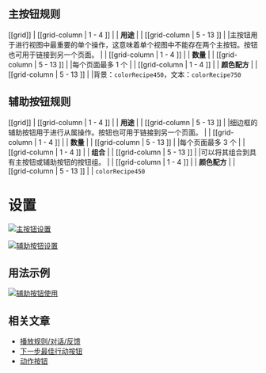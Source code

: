 ﻿## 主按钮规则

[[grid]]
| [[grid-column | 1 - 4 ]]
| | **用途**
|
| [[grid-column | 5 - 13 ]]
| |主按钮用于进行视图中最重要的单个操作，这意味着单个视图中不能存在两个主按钮。按钮也可用于链接到另一个页面。
|
| [[grid-column | 1 - 4 ]]
| | **数量**
|
| [[grid-column | 5 - 13 ]]
| |每个页面最多 1 个
|
| [[grid-column | 1 - 4 ]]
| | **颜色配方**
|
| [[grid-column | 5 - 13 ]]
| |背景：`colorRecipe450`，文本：`colorRecipe750`

## 辅助按钮规则

[[grid]]
| [[grid-column | 1 - 4 ]]
| | **用途**
|
| [[grid-column | 5 - 13 ]]
| |细边框的辅助按钮用于进行从属操作。按钮也可用于链接到另一个页面。
|
| [[grid-column | 1 - 4 ]]
| | **数量**
|
| [[grid-column | 5 - 13 ]]
| |每个页面最多 3 个
|
| [[grid-column | 1 - 4 ]]
| | **组合**
|
| [[grid-column | 5 - 13 ]]
| |可以将其组合到具有主按钮或辅助按钮的按钮组。
|
| [[grid-column | 1 - 4 ]]
| | **颜色配方**
|
| [[grid-column | 5 - 13 ]]
| |  `colorRecipe450`

# 设置

[![主按钮设置](/api/static/documentation/components/button/button_primary_setup.png)](/api/static/documentation/components/button/button_primary_setup.png)

[![辅助按钮设置](/api/static/documentation/components/button/button_secondary_setup.png)](/api/static/documentation/components/button/button_secondary_setup.png)

## 用法示例

[![辅助按钮使用](/api/static/documentation/components/button/button_secondary_usage.png)](/api/static/documentation/components/button/button_secondary_usage.png)

## 相关文章

- [播放规则/对话/反馈](/doc/docs/documentation/30-playing-rules/conversation?playing-rules-enabled=true#feedback)
- [下一步最佳行动按钮](/pattern/ButtonNextBestAction?styleguide-components-enabled=true&react--core-components-enabled=true)
- [动作按钮](/pattern/ActionButton/?core-components-enabled=true)

